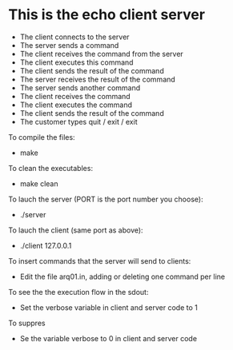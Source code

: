 # This is the echo client server

* The client connects to the server
* The server sends a command
* The client receives the command from the server
* The client executes this command
* The client sends the result of the command
* The server receives the result of the command
* The server sends another command
* The client receives the command
* The client executes the command
* The client sends the result of the command
* The customer types quit / exit / exit


To compile the files:
* make

To clean the executables:
* make clean

To lauch the server (PORT is the port number you choose):
* ./server <PORT>

To lauch the client (same port as above):
* ./client 127.0.0.1 <PORT>

To insert commands that the server will send to clients:
* Edit the file arq01.in, adding or deleting one command per line

To see the the execution flow in the sdout:
* Set the verbose variable in client and server code to 1

To suppres
* Se the variable verbose to 0 in client and server code